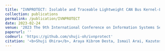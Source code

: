```yaml
---
title: "IVNPROTECT: Isolable and Traceable Lightweight CAN Bus Kernel-Level Protection for Securing In-Vehicle Communication"
collection: publications
permalink: /publication/IVNPROTECT
date: 2023-02-24
venue: '2023 The 9th International Conference on Information Systems Security and Privacy (ICISSP)'
paperurl: ''
codeurl: 'https://github.com/shuji-oh/ivnprotect'
citation: '<b>Shuji Ohira</b>, Araya Kibrom Desta, Ismail Arai, Kazutoshi Fujikawa, "IVNPROTECT: Isolable and Traceable Lightweight CAN Bus Kernel-Level Protection for Securing In-Vehicle Communication," <i>2023 The 9th International Conference on Information Systems Security and Privacy (ICISSP)</i>, pp.1-12, Feb. 2023.'
---
```

